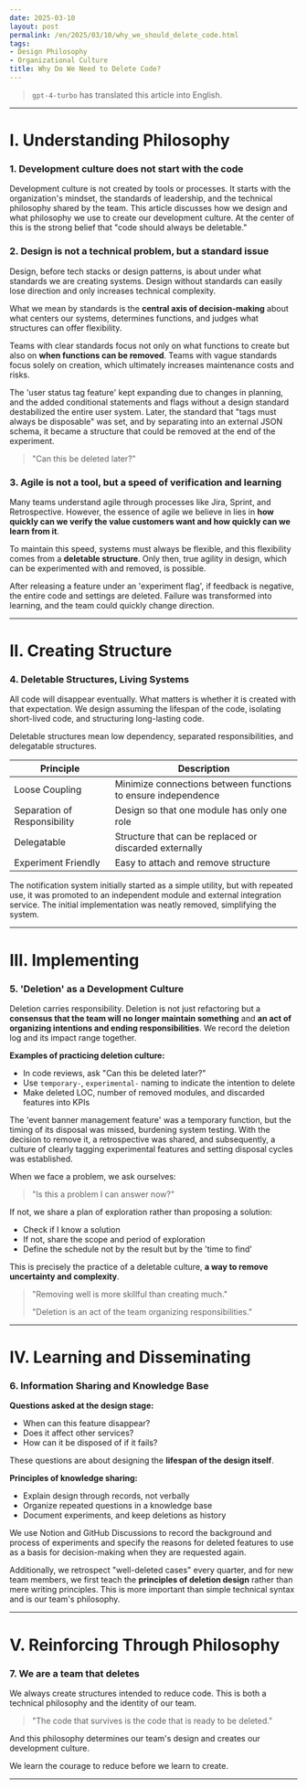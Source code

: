 ```yaml
---
date: 2025-03-10
layout: post
permalink: /en/2025/03/10/why_we_should_delete_code.html
tags:
- Design Philosophy
- Organizational Culture
title: Why Do We Need to Delete Code?
---
```

> `gpt-4-turbo` has translated this article into English.
---

# I. Understanding Philosophy

### 1. Development culture does not start with the code

Development culture is not created by tools or processes. It starts with the organization's mindset, the standards of leadership, and the technical philosophy shared by the team. This article discusses how we design and what philosophy we use to create our development culture. At the center of this is the strong belief that "code should always be deletable."

### 2. Design is not a technical problem, but a standard issue

Design, before tech stacks or design patterns, is about under what standards we are creating systems. Design without standards can easily lose direction and only increases technical complexity.

What we mean by standards is the **central axis of decision-making** about what centers our systems, determines functions, and judges what structures can offer flexibility.

Teams with clear standards focus not only on what functions to create but also on **when functions can be removed**. Teams with vague standards focus solely on creation, which ultimately increases maintenance costs and risks.

The 'user status tag feature' kept expanding due to changes in planning, and the added conditional statements and flags without a design standard destabilized the entire user system. Later, the standard that "tags must always be disposable" was set, and by separating into an external JSON schema, it became a structure that could be removed at the end of the experiment.

> "Can this be deleted later?"
> 

### 3. Agile is not a tool, but a speed of verification and learning

Many teams understand agile through processes like Jira, Sprint, and Retrospective. However, the essence of agile we believe in lies in **how quickly can we verify the value customers want and how quickly can we learn from it**.

To maintain this speed, systems must always be flexible, and this flexibility comes from a **deletable structure**. Only then, true agility in design, which can be experimented with and removed, is possible.

After releasing a feature under an 'experiment flag', if feedback is negative, the entire code and settings are deleted. Failure was transformed into learning, and the team could quickly change direction.

---

# II. Creating Structure

### 4. Deletable Structures, Living Systems

All code will disappear eventually. What matters is whether it is created with that expectation. We design assuming the lifespan of the code, isolating short-lived code, and structuring long-lasting code.

Deletable structures mean low dependency, separated responsibilities, and delegatable structures.

| Principle | Description |
| --- | --- |
| Loose Coupling | Minimize connections between functions to ensure independence |
| Separation of Responsibility | Design so that one module has only one role |
| Delegatable | Structure that can be replaced or discarded externally |
| Experiment Friendly | Easy to attach and remove structure |

The notification system initially started as a simple utility, but with repeated use, it was promoted to an independent module and external integration service. The initial implementation was neatly removed, simplifying the system.

---

# III. Implementing

### 5. 'Deletion' as a Development Culture

Deletion carries responsibility. Deletion is not just refactoring but a **consensus that the team will no longer maintain something** and **an act of organizing intentions and ending responsibilities**. We record the deletion log and its impact range together.

**Examples of practicing deletion culture:**

- In code reviews, ask "Can this be deleted later?"
- Use `temporary-`, `experimental-` naming to indicate the intention to delete
- Make deleted LOC, number of removed modules, and discarded features into KPIs

The 'event banner management feature' was a temporary function, but the timing of its disposal was missed, burdening system testing. With the decision to remove it, a retrospective was shared, and subsequently, a culture of clearly tagging experimental features and setting disposal cycles was established.

When we face a problem, we ask ourselves:

> "Is this a problem I can answer now?"
> 

If not, we share a plan of exploration rather than proposing a solution:

- Check if I know a solution
- If not, share the scope and period of exploration
- Define the schedule not by the result but by the 'time to find'

This is precisely the practice of a deletable culture, **a way to remove uncertainty and complexity**.

> "Removing well is more skillful than creating much."
> 
> "Deletion is an act of the team organizing responsibilities."
> 

---

# IV. Learning and Disseminating

### 6. Information Sharing and Knowledge Base

**Questions asked at the design stage:**

- When can this feature disappear?
- Does it affect other services?
- How can it be disposed of if it fails?

These questions are about designing the **lifespan of the design itself**.

**Principles of knowledge sharing:**

- Explain design through records, not verbally
- Organize repeated questions in a knowledge base
- Document experiments, and keep deletions as history

We use Notion and GitHub Discussions to record the background and process of experiments and specify the reasons for deleted features to use as a basis for decision-making when they are requested again.

Additionally, we retrospect "well-deleted cases" every quarter, and for new team members, we first teach the **principles of deletion design** rather than mere writing principles. This is more important than simple technical syntax and is our team's philosophy.

---

# V. Reinforcing Through Philosophy

### 7. We are a team that deletes

We always create structures intended to reduce code. This is both a technical philosophy and the identity of our team.

> "The code that survives is the code that is ready to be deleted."
> 

And this philosophy determines our team's design and creates our development culture.

We learn the courage to reduce before we learn to create.

---